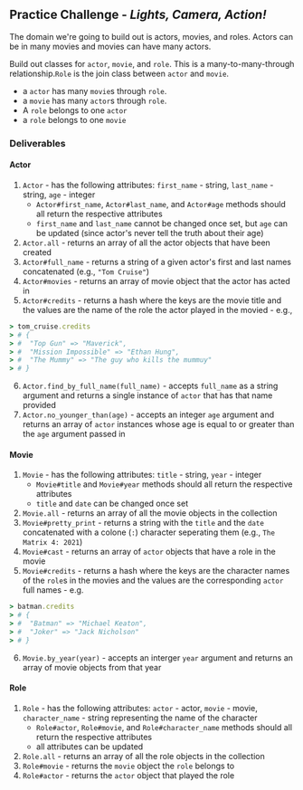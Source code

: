 ## Practice Challenge - _Lights, Camera, Action!_


The domain we're going to build out is actors, movies, and roles. Actors can be in many movies and movies can have many actors. 

Build out classes for `actor`, `movie`, and `role`. This is a many-to-many-through relationship.`Role` is the join class between `actor` and `movie`. 
- a `actor` has many `movie`s through `role`. 
- a `movie` has many `actor`s through `role`. 
- A `role` belongs to one `actor`
- a `role` belongs to one `movie`

### Deliverables

#### Actor
1. `Actor` - has the following attributes: `first_name` - string, `last_name` - string, `age` - integer
    * `Actor#first_name`, `Actor#last_name`, and `Actor#age` methods should all return the respective attributes
    * `first_name` and `last_name` cannot be changed once set, but `age` can be updated (since actor's never tell the truth about their age)
2. `Actor.all` - returns an array of all the actor objects that have been created
3. `Actor#full_name` - returns a string of a given actor's first and last names concatenated (e.g., `"Tom Cruise"`)
4. `Actor#movies` - returns an array of movie object that the actor has acted in
5. `Actor#credits` - returns a hash where the keys are the movie title and the values are the name of the role the actor played in the movied - e.g., 
```ruby
> tom_cruise.credits 
> # { 
> #  "Top Gun" => "Maverick", 
> #  "Mission Impossible" => "Ethan Hung",
> #  "The Mummy" => "The guy who kills the mummuy"
> # }
```
6. `Actor.find_by_full_name(full_name)` - accepts `full_name` as a string argument and returns a single instance of `actor` that has that name provided
7. `Actor.no_younger_than(age)` - accepts an integer `age` argument and returns an array of `actor` instances whose age is equal to or greater than the `age` argument passed in

#### Movie

1. `Movie` - has the following attributes: `title` - string, `year` - integer
    * `Movie#title` and `Movie#year` methods should all return the respective attributes
    * `title` and `date` can be changed once set
2. `Movie.all` - returns an array of all the movie objects in the collection
3. `Movie#pretty_print` - returns a string with the `title` and the `date` concatenated with a colone (`:`) character seperating them (e.g., `The Matrix 4: 2021`)
6. `Movie#cast` - returns an array of `actor` objects that have a role in the movie
5. `Movie#credits` - returns a hash where the keys are the character names of the `role`s in the movies and the values are the corresponding `actor` full names - e.g.
```ruby
> batman.credits 
> # { 
> #  "Batman" => "Michael Keaton", 
> #  "Joker" => "Jack Nicholson"
> # }
```
6. `Movie.by_year(year)` - accepts an interger `year` argument and returns an array of movie objects from that year


#### Role
1. `Role` - has the following attributes: `actor` - actor, `movie` - movie, `character_name` - string representing the name of the character
    * `Role#actor`, `Role#movie`, and `Role#character_name` methods should all return the respective attributes
    * all attributes can be updated
2. `Role.all` - returns an array of all the role objects in the collection
3. `Role#movie` - returns the `movie` object the `role` belongs to
4. `Role#actor` - returns the `actor` object that played the role
